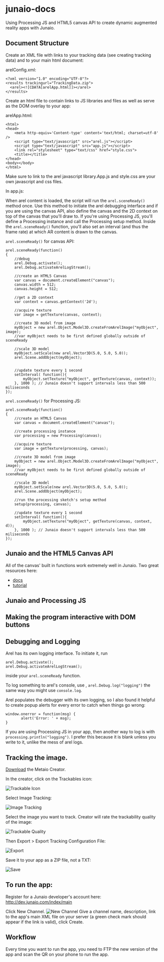 junaio-docs
===========
Using Processing JS and HTML5 canvas API to create dynamic augmented reality apps with Junaio.

## Document Structure

Create an XML file with links to your tracking data (see creating tracking data) and to your main html document:

arelConfig.xml:
```
<?xml version="1.0" encoding="UTF-8"?>
<results trackingurl="TrackingData.zip">
  <arel><![CDATA[arelApp.html]]></arel>
</results>
```

Create an html file to contain links to JS libraries and files as well as serve as the DOM overlay to your app:

arelApp.html:
```
<html>
<head>
    <meta http-equiv='Content-type' content='text/html; charset=utf-8' />
	<script type="text/javascript" src="arel.js"></script>
	<script type="text/javascript" src="app.js"></script>
	<link rel="stylesheet" type="text/css" href="style.css">
    <title></title>
</head>
<body></body>
</html>

```

Make sure to link to the arel javascript library.App.js and style.css are your own javascript and css files.

In app.js:

When arel content is loaded, the script will run the `arel.sceneReady()` method once. Use this method to initiate the arel debugging interface and if you are using the canvas API, also define the canvas and the 2D context on top of the canvas that you'll draw to. If you're using Processing JS, you'll define a Processing instance and call the Processing setup method. Inside the `arel.sceneReady()` function, you'll also set an interval (and thus the frame rate) at which AR content is drawn to the canvas.

`arel.sceneReady()` for canvas API:
```
arel.sceneReady(function() 
{
	//debug
	arel.Debug.activate();
	arel.Debug.activateArelLogStream();

	//create an HTML5 Canvas
	var canvas = document.createElement("canvas");
	canvas.width = 512;
	canvas.height = 512;

	//get a 2D context
	var context = canvas.getContext('2d');

	//acquire texture 
	var image = getTexture(canvas, context);
	
	//create 3D model from image
	myObject = new arel.Object.Model3D.createFromArelImage("myObject", image);
	//var myObject needs to be first defined globally outside of sceneReady
	
	//scale 3D model
	myObject.setScale(new arel.Vector3D(5.0, 5.0, 5.0));
	arel.Scene.addObject(myObject); 
	
	
	//update texture every 1 second
	setInterval( function(){
		myObject.setTexture("myObject", getTexture(canvas, context));
	}, 1000 ); // Junaio doesn't support intervals less than 500 miliseconds
});
```

`arel.sceneReady()` for Processing JS:
```
arel.sceneReady(function() 
{
	//create an HTML5 Canvas
	var canvas = document.createElement("canvas");

	//create processing instance 
	var processing = new Processing(canvas);

	//acquire texture 
	var image = getTexture(processing, canvas);
	
	//create 3D model from image
	myObject = new arel.Object.Model3D.createFromArelImage("myObject", image); 
	//var myObject needs to be first defined globally outside of sceneReady
	
	//scale 3D model
	myObject.setScale(new arel.Vector3D(5.0, 5.0, 5.0));
	arel.Scene.addObject(myObject);

	//run the processing sketch's setup method
	setup(processing, canvas);
	
	//update texture every 1 second
	setInterval( function(){
		myObject.setTexture("myObject", getTexture(canvas, context, d));
	}, 1000 ); // Junaio doesn't support intervals less than 500 miliseconds
});
```


## Junaio and the HTML5 Canvas API

All of the canvas' built in functions work extremely well in Junaio. Two great resources here:

* [docs](http://www.rgraph.net/reference/index.html)
* [tutorial](https://developer.mozilla.org/en-US/docs/Web/API/Canvas_API/Tutorial)

## Junaio and Processing JS

## Making the program interactive with DOM buttons

## Debugging and Logging

Arel has its own logging interface. To initiate it, run 

```
arel.Debug.activate();
arel.Debug.activateArelLogStream();
```

inside your `arel.sceneReady` function. 

To log something to arel's console, use , `arel.Debug.log("logging")` the same way you might use `console.log`.

Arel populates the debugger with its own logging, so I also found it helpful 
to create popup alerts for every error to catch when things go wrong:

```
window.onerror = function(msg) {
	   alert('Error: ' + msg);
}
```

If you are using Processing JS in your app, then another way to log is with `processing.println("logging")`. I prefer this because it is blank unless you write to it, unlike the mess of arel logs.

## Tracking the image.

[Download](http://ar.metaio.com/download_creator) the Metaio Creator.

In the creator, click on the Trackables icon: 

![Trackable Icon](http://s28.postimg.org/el3pd27u5/Screen_Shot_2014_12_06_at_8_44_47_PM.png) 

Select Image Tracking: 

![Image Tracking](http://s28.postimg.org/l02q9qejt/Screen_Shot_2014_12_06_at_8_44_54_PM.png)

Select the image you want to track. Creator will rate the trackability quality of the image: 

![Trackable Quality](http://s29.postimg.org/af9bdrvc3/Screen_Shot_2014_12_06_at_8_48_28_PM.png) 

Then Export > Export Tracking Configuration File: 

![Export](http://s18.postimg.org/aq5myx3uh/Screen_Shot_2014_12_06_at_8_48_49_PM.png) 

Save it to your app as a ZIP file, not a TXT: 

![Save](http://s15.postimg.org/8dqpb6s3f/Screen_Shot_2014_12_06_at_8_49_10_PM.png)

## To run the app:

Register for a Junaio developer's account here:
http://dev.junaio.com/index/main

Click New Channel.
![New Channel](http://s10.postimg.org/l9dksgd51/Screen_Shot_2014_12_06_at_8_35_55_PM.png)
Give a channel name, description, link to the app's main XML file on your server (a green check mark should appear if the link is valid), click Create.

## Workflow

Every time you want to run the app, you need to FTP the new version of the app and scan the QR on your phone to run the app.
